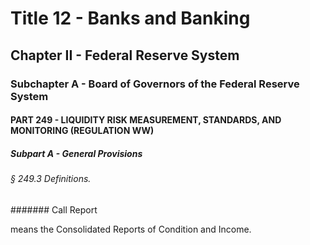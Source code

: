 
# Title 12 - Banks and Banking
## Chapter II - Federal Reserve System
### Subchapter A - Board of Governors of the Federal Reserve System
#### PART 249 - LIQUIDITY RISK MEASUREMENT, STANDARDS, AND MONITORING (REGULATION WW)
##### Subpart A - General Provisions
###### § 249.3 Definitions.
####### Call Report

means the Consolidated Reports of Condition and Income.
